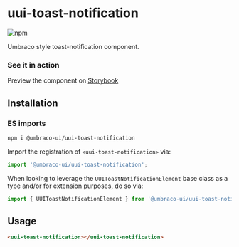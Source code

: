 # uui-toast-notification

[![npm](https://img.shields.io/npm/v/@umbraco-ui/uui-toast-notification?logoColor=%231B264F)](https://www.npmjs.com/package/@umbraco-ui/uui-toast-notification)

Umbraco style toast-notification component.

### See it in action

Preview the component on [Storybook](https://uui.umbraco.com/?path=/docs/uui-toast-notification--docs)

## Installation

### ES imports

```zsh
npm i @umbraco-ui/uui-toast-notification
```

Import the registration of `<uui-toast-notification>` via:

```javascript
import '@umbraco-ui/uui-toast-notification';
```

When looking to leverage the `UUIToastNotificationElement` base class as a type and/or for extension purposes, do so via:

```javascript
import { UUIToastNotificationElement } from '@umbraco-ui/uui-toast-notification';
```

## Usage

```html
<uui-toast-notification></uui-toast-notification>
```
